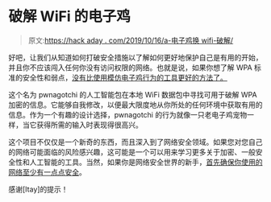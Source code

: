 # 破解 WiFi 的电子鸡

> 原文:[https://hack aday . com/2019/10/16/a-电子鸡换 wifi-破解/](https://hackaday.com/2019/10/16/a-tamagotchi-for-wifi-cracking/)

好吧，让我们从知道如何打破安全措施以了解如何更好地保护自己是有用的开始，并且你不应该闯入任何你没有访问权限的网络。也就是说，如果你想了解 WPA 标准的安全性和弱点，[没有比使用模仿电子鸡行为的工具更好的方法了。](https://pwnagotchi.ai/)

这个名为 pwnagotchi 的人工智能包在本地 WiFi 数据包中寻找可用于破解 WPA 加密的信息。它能够自我修改，以便最大限度地从你所处的任何环境中获取有用的信息。作为一个有趣的设计选择，pwnagotchi 的行为就像一只老电子鸡宠物一样，当它获得所需的输入时表现得很高兴。

这个项目不仅仅是一个新奇的东西，而且深入到了网络安全领域。如果您对您自己的网络可能面临的风险感兴趣，这可能是一个可以用来学习更多关于加密、一般安全性和人工智能的工具。当然，如果你是网络安全世界的新手，[首先确保你使用的网络至少有一点点安全](https://hackaday.com/2015/01/14/keystroke-sniffer-hides-as-a-wall-wart-is-scary/)。

感谢[Itay]的提示！